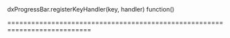 <!--id-->dxProgressBar.registerKeyHandler(key, handler)<!--/id-->
<!--merge--><!--/merge-->
<!--hidden--><!--/hidden-->
<!--type-->function()<!--/type-->
===========================================================================
